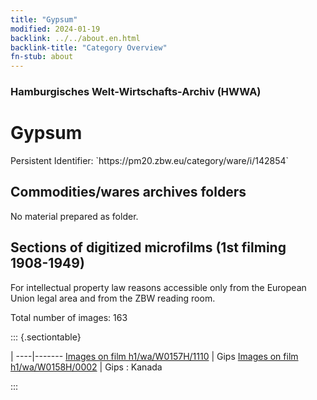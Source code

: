 ```yaml
---
title: "Gypsum"
modified: 2024-01-19
backlink: ../../about.en.html
backlink-title: "Category Overview"
fn-stub: about
---
```


### Hamburgisches Welt-Wirtschafts-Archiv (HWWA)

# Gypsum

<div class="hint">Persistent Identifier: `https://pm20.zbw.eu/category/ware/i/142854`</div>







## Commodities/wares archives folders





No material prepared as folder.



<a id="filmsections" />

## Sections of digitized microfilms (1st filming 1908-1949)

<p>For intellectual property law reasons accessible only from the European Union legal area and from the ZBW reading room.</p>



<p>Total number of images: 163</p>




::: {.sectiontable}

 | 
----|-------
<a class="btn" href="https://pm20.zbw.eu/film/h1/wa/W0157H/1110" rel="nofollow">Images on film h1/wa/W0157H/1110</a> | Gips
<a class="btn" href="https://pm20.zbw.eu/film/h1/wa/W0158H/0002" rel="nofollow">Images on film h1/wa/W0158H/0002</a> | Gips : Kanada


:::

















